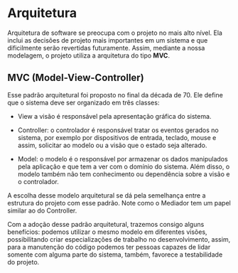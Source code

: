 # Arquitetura


Arquitetura de software se preocupa com o projeto no mais alto nível. Ela inclui as decisões de projeto mais importantes em um sistema e que dificilmente serão revertidas futuramente. Assim, mediante a nossa modelagem, o projeto utiliza a arquitetura do tipo **MVC**.

## MVC (Model-View-Controller)

Esse padrão arquitetural foi proposto no final da década de 70. Ele define que o sistema deve ser organizado em três classes:

- View a visão é responsável pela apresentação gráfica do sistema.

- Controller: o controlador é responsável tratar os eventos gerados no sistema, por exemplo por dispositivos de entrada, teclado, mouse e assim, solicitar ao modelo ou a visão que o estado seja alterado.

- Model:  o modelo é o responsável por armazenar os dados manipulados pela aplicação e que tem a ver com o domínio do sistema. Além disso, o modelo também não tem conhecimento ou dependência sobre a visão e o controlador.


A escolha desse modelo arquitetural se dá pela semelhança entre a estrutura do projeto com esse padrão. Note como o Mediador tem um papel similar ao do Controller.

Com a adoção desse padrão arquitetural, trazemos consigo alguns benefícios: podemos utilizar o mesmo modelo em diferentes visões, possibilitando criar especializações de trabalho no desenvolvimento, assim, para a manutenção do código podemos ter pessoas capazes de lidar somente com alguma parte do sistema, também, favorece a testabilidade do projeto.
